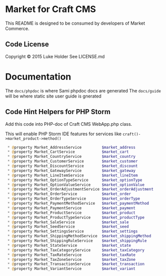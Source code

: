 # Market for Craft CMS

This README is designed to be consumed by developers of Market Commerce.

## Code License
Copyright © 2015 Luke Holder
See LICENSE.md

# Documentation

The `docs/phpdoc` is where Sami phpdoc docs are generated
The `docs/guide` will be where static site user guide is gnerated


## Code Hint Helpers for PHP Storm

Add this code into PHP-doc of Craft CMS WebApp.php class.

This will enable PHP Storm IDE features for services like `craft()->market_product->method()`

```php
 * @property Market_AddressService         $market_address
 * @property Market_CartService            $market_cart
 * @property Market_CountryService         $market_country
 * @property Market_CustomerService        $market_customer
 * @property Market_DiscountService        $market_discount
 * @property Market_GatewayService         $market_gateway
 * @property Market_LineItemService        $market_lineItem
 * @property Market_OptionTypeService      $market_optionType
 * @property Market_OptionValueService     $market_optionValue
 * @property Market_OrderAdjustmentService $market_orderAdjustment
 * @property Market_OrderService           $market_order
 * @property Market_OrderTypeService       $market_orderType
 * @property Market_PaymentMethodService   $market_paymentMethod
 * @property Market_PaymentService         $market_payment
 * @property Market_ProductService         $market_product
 * @property Market_ProductTypeService     $market_productType
 * @property Market_SaleService            $market_sale
 * @property Market_SeedService            $market_seed
 * @property Market_SettingsService        $market_settings
 * @property Market_ShippingMethodService  $market_shippingMethod
 * @property Market_ShippingRuleService    $market_shippingRule
 * @property Market_StateService           $market_state
 * @property Market_TaxCategoryService     $market_taxCategory
 * @property Market_TaxRateService         $market_taxRate
 * @property Market_TaxZoneService         $market_taxZone
 * @property Market_TransactionService     $market_transaction
 * @property Market_VariantService         $market_variant
```